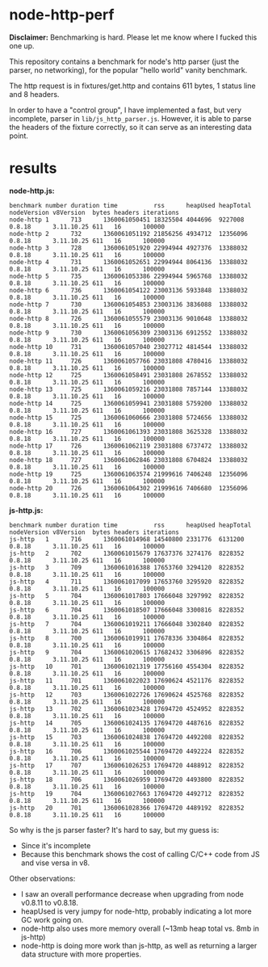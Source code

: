 # node-http-perf

**Disclaimer:** Benchmarking is hard. Please let me know where I fucked this
one up.

This repository contains a benchmark for node's http parser (just the parser,
no networking), for the popular "hello world" vanity benchmark.

The http request is in fixtures/get.http and contains 611 bytes, 1 status line
and 8 headers. 

In order to have a "control group", I have implemented a fast, but very
incomplete, parser in `lib/js_http_parser.js`. However, it is able to parse the
headers of the fixture correctly, so it can serve as an interesting data point.

# results

**node-http.js:**

```
benchmark number duration time          rss      heapUsed heapTotal nodeVersion v8Version  bytes headers iterations
node-http 1      713      1360061050451 18325504 4044696  9227008   0.8.18      3.11.10.25 611   16      100000
node-http 2      732      1360061051192 21856256 4934712  12356096  0.8.18      3.11.10.25 611   16      100000
node-http 3      728      1360061051920 22994944 4927376  13388032  0.8.18      3.11.10.25 611   16      100000
node-http 4      731      1360061052651 22994944 8064136  13388032  0.8.18      3.11.10.25 611   16      100000
node-http 5      735      1360061053386 22994944 5965768  13388032  0.8.18      3.11.10.25 611   16      100000
node-http 6      736      1360061054122 23003136 5933848  13388032  0.8.18      3.11.10.25 611   16      100000
node-http 7      730      1360061054853 23003136 3836088  13388032  0.8.18      3.11.10.25 611   16      100000
node-http 8      726      1360061055579 23003136 9010648  13388032  0.8.18      3.11.10.25 611   16      100000
node-http 9      730      1360061056309 23003136 6912552  13388032  0.8.18      3.11.10.25 611   16      100000
node-http 10     731      1360061057040 23027712 4814544  13388032  0.8.18      3.11.10.25 611   16      100000
node-http 11     726      1360061057766 23031808 4780416  13388032  0.8.18      3.11.10.25 611   16      100000
node-http 12     725      1360061058491 23031808 2678552  13388032  0.8.18      3.11.10.25 611   16      100000
node-http 13     725      1360061059216 23031808 7857144  13388032  0.8.18      3.11.10.25 611   16      100000
node-http 14     725      1360061059941 23031808 5759200  13388032  0.8.18      3.11.10.25 611   16      100000
node-http 15     725      1360061060666 23031808 5724656  13388032  0.8.18      3.11.10.25 611   16      100000
node-http 16     727      1360061061393 23031808 3625328  13388032  0.8.18      3.11.10.25 611   16      100000
node-http 17     726      1360061062119 23031808 6737472  13388032  0.8.18      3.11.10.25 611   16      100000
node-http 18     727      1360061062846 23031808 6704824  13388032  0.8.18      3.11.10.25 611   16      100000
node-http 19     725      1360061063574 21999616 7406248  12356096  0.8.18      3.11.10.25 611   16      100000
node-http 20     726      1360061064302 21999616 7406680  12356096  0.8.18      3.11.10.25 611   16      100000
```

**js-http.js:**

```
benchmark number duration time          rss      heapUsed heapTotal nodeVersion v8Version  bytes headers iterations
js-http   1      716      1360061014968 14540800 2331776  6131200   0.8.18      3.11.10.25 611   16      100000
js-http   2      702      1360061015679 17637376 3274176  8228352   0.8.18      3.11.10.25 611   16      100000
js-http   3      709      1360061016388 17653760 3294120  8228352   0.8.18      3.11.10.25 611   16      100000
js-http   4      711      1360061017099 17653760 3295920  8228352   0.8.18      3.11.10.25 611   16      100000
js-http   5      704      1360061017803 17666048 3297992  8228352   0.8.18      3.11.10.25 611   16      100000
js-http   6      704      1360061018507 17666048 3300816  8228352   0.8.18      3.11.10.25 611   16      100000
js-http   7      704      1360061019211 17666048 3302840  8228352   0.8.18      3.11.10.25 611   16      100000
js-http   8      700      1360061019911 17678336 3304864  8228352   0.8.18      3.11.10.25 611   16      100000
js-http   9      704      1360061020615 17682432 3306896  8228352   0.8.18      3.11.10.25 611   16      100000
js-http   10     701      1360061021319 17756160 4554304  8228352   0.8.18      3.11.10.25 611   16      100000
js-http   11     701      1360061022023 17690624 4521176  8228352   0.8.18      3.11.10.25 611   16      100000
js-http   12     703      1360061022726 17690624 4525768  8228352   0.8.18      3.11.10.25 611   16      100000
js-http   13     702      1360061023428 17694720 4524952  8228352   0.8.18      3.11.10.25 611   16      100000
js-http   14     705      1360061024135 17694720 4487616  8228352   0.8.18      3.11.10.25 611   16      100000
js-http   15     703      1360061024838 17694720 4492208  8228352   0.8.18      3.11.10.25 611   16      100000
js-http   16     706      1360061025544 17694720 4492224  8228352   0.8.18      3.11.10.25 611   16      100000
js-http   17     707      1360061026253 17694720 4488912  8228352   0.8.18      3.11.10.25 611   16      100000
js-http   18     706      1360061026959 17694720 4493800  8228352   0.8.18      3.11.10.25 611   16      100000
js-http   19     704      1360061027663 17694720 4492712  8228352   0.8.18      3.11.10.25 611   16      100000
js-http   20     701      1360061028366 17694720 4489192  8228352   0.8.18      3.11.10.25 611   16      100000
```

So why is the js parser faster? It's hard to say, but my guess is:

* Since it's incomplete
* Because this benchmark shows the cost of calling C/C++ code from JS and vise
  versa in v8.

Other observations:

* I saw an overall performance decrease when upgrading from node v0.8.11 to
  v0.8.18.
* heapUsed is very jumpy for node-http, probably indicating a lot more GC work
  going on.
* node-http also uses more memory overall (~13mb heap total vs. 8mb in js-http)
* node-http is doing more work than js-http, as well as returning a larger
  data structure with more properties.

